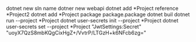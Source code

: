 dotnet new sln name
dotner new webapi
dotnet add *Project reference *Project2
dotnet add *Project package package.package
dotnet buil
dotnet run --project *Project
dotnet user-secrets init --project *Project
dotnet user-secrets set --project *Project "JwtSettings:Secret" "uoyX7QzS8mbKQgCixHgZ+/VvtrP/LTGzH+k6NFcb6zg="
